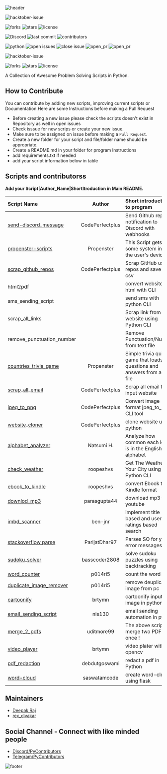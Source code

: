 ![header](https://capsule-render.vercel.app/api?type=rect&color=009ACD&height=100&section=header&text=awesomeScripts&fontSize=90%&fontColor=ffffff)

![hacktober-issue](https://img.shields.io/github/hacktoberfest/2020/py-contributors/awesomescripts)

![forks](https://img.shields.io/github/forks/Py-Contributors/awesomeScripts)
![stars](https://img.shields.io/github/stars/Py-Contributors/awesomeScripts)
![license](https://img.shields.io/github/license/Py-Contributors/awesomeScripts)

![Discord](https://img.shields.io/discord/758030555005714512)
![last commit](https://img.shields.io/github/last-commit/py-contributors/awesomescripts)
![contributors](https://img.shields.io/github/contributors/py-contributors/awesomeScripts)

![python](https://img.shields.io/badge/language-python-blue)
![open issues](https://img.shields.io/github/issues-raw/Py-Contributors/awesomeScripts)
![close issue](https://img.shields.io/github/issues-closed-raw/py-contributors/awesomescripts)
![open_pr](https://img.shields.io/github/issues-pr-raw/Py-contributors/awesomescripts)
![open_pr](https://img.shields.io/github/issues-pr-closed-raw/Py-contributors/awesomescripts)

![hacktober-issue](https://img.shields.io/github/hacktoberfest/2020/py-contributors/awesomescripts)

![forks](https://img.shields.io/github/forks/Py-Contributors/awesomeScripts)
![stars](https://img.shields.io/github/stars/Py-Contributors/awesomeScripts)
![license](https://img.shields.io/github/license/Py-Contributors/awesomeScripts)


A Collection of Awesome Problem Solving Scripts in Python.

## How to Contribute

You can contribute by adding new scripts, improving current scripts or Documentation.Here are some Instructions
before making a Pull Request

- Before creating a new issue please check the scripts doesn't exist in Repository as well in open issues
- Check isssue for new scrips or create your new issue.
- Make sure to be assigned on issue before making a `Pull Request`.
- Create a new folder for your script and file/folder name should be appropriate.
- Create a README.md in your folder for program Instructions
- add requirements.txt if needed
- add your script information below in table

## Scripts and contributorss

**Add your Script|Author_Name|ShortItroduction in Main README.**
<!--Restrictions -->
<!-- Add your script in last line -->

|          Script Name           |    Author     |     Short introduction to program                     |
|         :---               |        :----:              |                            :---            |
|[send-discord_message](/send-discord_message/annoucements.py)| CodePerfectplus |Send Github repo notification to Discord with webhooks|
| [propenster-scripts](/propenster-scripts/sysinfo.py)| Propenster |  This Script gets some system info of the user's device|
| [scrap_github_repos](/scrap_github_repos/scrap_github_repos.py) | CodePerfectplus |Scrap GitHub user repos and save it in csv|
| html2pdf  |                               | convert website to html with CLI|
| sms_sending_script|                       | send sms with python CLI|
| scrap_all_links  |                        | Scrap link from website using Python CLI|
| remove_punctuation_number|                | Remove Punctuation/Number from text file|
| [countries_trivia_game](/countries_trivia_game/countries_trivia.py)|Propenster|Simple trivia quiz game that loads questions and answers from a CSV file|
| [scrap_all_email](/scrap_all_email/scrap_all_email.py) | CodePerfectplus |    Scrap all email from input website|
| [jpeg_to_png](/jpeg_to_png/jpeg_to_png.py)| CodePerfectplus | Convert image format jpeg_to_png CLI tool|
| [website_cloner](/website_cloner/website_cloner.py) | CodePerfectplus | clone website using python|
| [alphabet_analyzer](/alphabet_analyzer/alphabet.py) | Natsumi H. | Analyze how common each letter is in the English alphabet|
| [check_weather](/check_weather/check_weather.py)| roopeshvs | Get The Weather Of Your City using Python CLI|
| [ebook_to_kindle](/convert_ebook_to_kindle_format/convert.py)| roopeshvs | convert Ebook to Kindle format|
| [downlod_mp3](/download_mp3/download_yt.py) | parasgupta44 | download mp3 from youtube|
| [imbd_scanner](/imdb-scraper/imdb.py) | ben-jnr | implement title based and user ratings based search|
| [stackoverflow parse](/Stack_Overflow_Parser-master/main_.py) | ParijatDhar97 | Parses SO for your error messages|
| [sudoku_solver](/sudoku_solver/sudoku_solver.py) | basscoder2808 | solve sudoku puzzles using backtracking|
| [word_counter](/word-counter/word-counter.py)| p014ri5| count the word|
| [duplicate_image_remover](/duplicate-image-remover/duplicate-image-remover.py) |p014ri5| remove deuplicate image from pc|
| [cartoonify](/cartoonifier/cartoonifier.py) |brtymn| cartoonify input image in python |
| [email_sending_script](/email_sending_script/email_sending_script.py) | nis130| email sending automation in pyton |
| [merge_2_pdfs](/Merge_2_Pdf's/mergepdf.py) | uditmore99| The above script will merge two PDF's at once ! |
| [video_player](/video_player/video_player.py) | brtymn | video plater with opencv |
| [pdf_redaction](/pdf_redaction/pdf_redaction.py) | debdutgoswami  | redact a pdf in Python |
| [word-cloud](/word_cloud_generator/main.py) | saswatamcode| create word-cloud using flask |

## Maintainers

- [Deepak Raj](https://github.com/CodePerfectPlus)
- [rex_divakar](https://github.com/rexdivakar)

## Social Channel - Connect with like minded people

- [Discord/PyContributors](https://discord.gg/FXyh2S3)
- [Telegram/PyContributors](https://t.me/pycontributors)

![footer](https://capsule-render.vercel.app/api?type=slice&color=009ACD&height=30&section=footer&fontSize=90%&)
